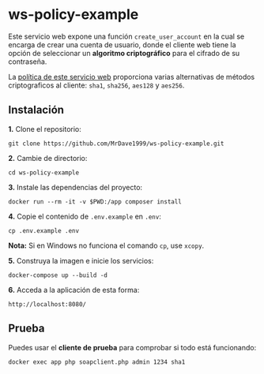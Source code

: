 # ws-policy-example

Este servicio web expone una función `create_user_account` en la cual se encarga de crear una cuenta de usuario, donde el cliente web tiene la opción de seleccionar un **algoritmo criptográfico** para el cifrado de su contraseña. 

La [política de este servicio web](https://github.com/MrDave1999/ws-policy-example/blob/main/public/user.wsdl#L17) proporciona varias alternativas de métodos criptograficos al cliente: `sha1`, `sha256`, `aes128` y `aes256`.

## Instalación

**1.** Clone el repositorio:
```
git clone https://github.com/MrDave1999/ws-policy-example.git
```
**2.** Cambie de directorio:
```
cd ws-policy-example
```
**3.** Instale las dependencias del proyecto:
```
docker run --rm -it -v $PWD:/app composer install
```
**4.** Copie el contenido de `.env.example` en `.env`:
```
cp .env.example .env
```
**Nota:** Si en Windows no funciona el comando `cp`, use `xcopy`.

**5.** Construya la imagen e inicie los servicios:
```
docker-compose up --build -d
```
**6.** Acceda a la aplicación de esta forma:
```
http://localhost:8080/
```

## Prueba

Puedes usar el **cliente de prueba** para comprobar si todo está funcionando:
```
docker exec app php soapclient.php admin 1234 sha1
```
